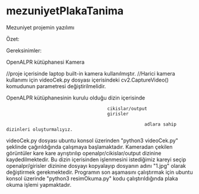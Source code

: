 # mezuniyetPlakaTanima
Mezuniyet projemin yazılımı

Özet:


Gereksinimler:

OpenALPR kütüphanesi
Kamera  

//proje içerisinde laptop built-in kamera kullanılmıştır. 
//Harici kamera kullanımı için videoCek.py dosyası içerisindeki cv2.CaptureVideo() komudunun parametresi değiştirilmelidir.

OpenALPR kütüphanesinin kurulu olduğu dizin içerisinde 

                                          cikislar/output
                                          girisler
                                          
                                                        adlara sahip dizinleri oluşturmalıyız.

videoCek.py dosyası ubuntu konsol üzerinden "python3 videoCek.py" şeklinde çağırıldığında çalışmaya başlamaktadır. 
Kameradan çekilen görüntüler kare kare ayrıştırılıp openalpr/cikislar/output dizinine kaydedilmektedir. 
Bu dizin içerisinden işlenmesini istediğimiz kareyi seçip openalpr/girisler dizinine dosyayı kopyalayıp 
dosyanın adını "1.jpg" olarak değiştirmek gerekmektedir.
Programın son aşamasını çalıştırmak için ubuntu konsol üzerinde "python3 resimOkuma.py" kodu çalıştırıldığında plaka okuma işlemi yapmaktadır.
